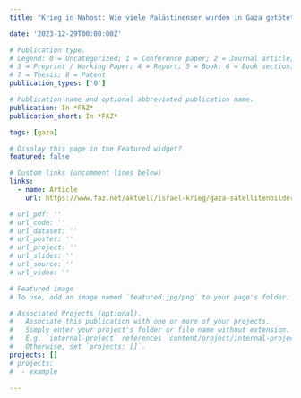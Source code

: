 ```yaml
---
title: "Krieg in Nahost: Wie viele Palästinenser wurden in Gaza getötet?"

date: '2023-12-29T00:00:00Z'

# Publication type.
# Legend: 0 = Uncategorized; 1 = Conference paper; 2 = Journal article;
# 3 = Preprint / Working Paper; 4 = Report; 5 = Book; 6 = Book section;
# 7 = Thesis; 8 = Patent
publication_types: ['0']

# Publication name and optional abbreviated publication name.
publication: In *FAZ*
publication_short: In *FAZ*

tags: [gaza]

# Display this page in the Featured widget?
featured: false

# Custom links (uncomment lines below)
links:
  - name: Article
    url: https://www.faz.net/aktuell/israel-krieg/gaza-satellitenbilder-zeigen-ausmass-der-zerstoerung-im-krieg-19288159.html

# url_pdf: ''
# url_code: ''
# url_dataset: ''
# url_poster: ''
# url_project: ''
# url_slides: ''
# url_source: ''
# url_video: ''

# Featured image
# To use, add an image named `featured.jpg/png` to your page's folder.

# Associated Projects (optional).
#   Associate this publication with one or more of your projects.
#   Simply enter your project's folder or file name without extension.
#   E.g. `internal-project` references `content/project/internal-project/index.md`.
#   Otherwise, set `projects: []`.
projects: []
# projects:
#  - example

---
```

